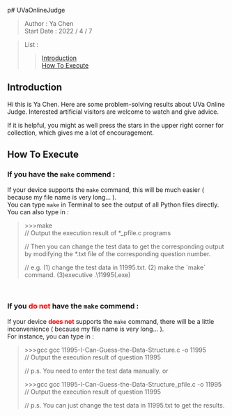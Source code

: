 p# UVaOnlineJudge

> Author : Ya Chen <br>
> Start Date : 2022 / 4 / 7

> List : <br>
>
> > [Introduction](https://github.com/Lyc1103/UVaOnlineJudge#introduction) <br> [How To Execute](https://github.com/Lyc1103/UVaOnlineJudge#how-to-executive)

## Introduction

Hi this is Ya Chen. Here are some problem-solving results about UVa Online Judge. Interested artificial visitors are welcome to watch and give advice.

If it is helpful, you might as well press the stars in the upper right corner for collection, which gives me a lot of encouragement.

## How To Execute

### If you have the `make` commend :

If your device supports the `make` command, this will be much easier ( because my file name is very long... ).<br>
You can type `make` in Terminal to see the output of all Python files directly.<br>
You can also type in :<br>

> <p>>>>make<br>
> // Output the execution result of *_pfile.c programs </p>
> // Then you can change the test data to get the corresponding output by modifying the *.txt file of the corresponding question number.</p>
> // e.g. (1) change the test data in 11995.txt. (2) make the `make` command. (3)executive .\11995(.exe)</p>

<br>

### If you <font color = "red">do not</font> have the `make` commend :

If your device <b><font color = "red">does not</font></b> supports the `make` command, there will be a little inconvenience ( because my file name is very long... ).<br>
For instance, you can type in :<br>

> <p>>>>gcc gcc 11995-I-Can-Guess-the-Data-Structure.c -o 11995 <br>
> // Output the execution result of question 11995 </p>
> // p.s. You need to enter the test data manually.
> or
> <p>>>>gcc gcc 11995-I-Can-Guess-the-Data-Structure_pfile.c -o 11995 <br>
> // Output the execution result of question 11995 </p>
> // p.s. You can just change the test data in 11995.txt to get the results.
